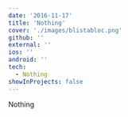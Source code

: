 ```yaml
---
date: '2016-11-17'
title: 'Nothing'
cover: './images/blistabloc.png'
github: ''
external: ''
ios: ''
android: ''
tech:
  - Nothing
showInProjects: false
---
```


Nothing

